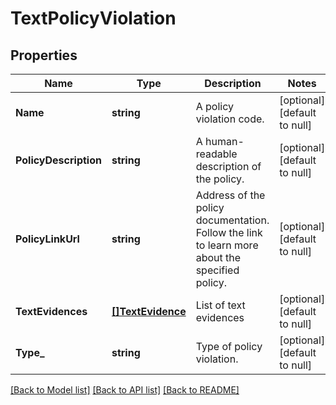 # TextPolicyViolation

## Properties
Name | Type | Description | Notes
------------ | ------------- | ------------- | -------------
**Name** | **string** | A policy violation code. | [optional] [default to null]
**PolicyDescription** | **string** | A human-readable description of the policy. | [optional] [default to null]
**PolicyLinkUrl** | **string** | Address of the policy documentation. Follow the link to learn more about the specified policy. | [optional] [default to null]
**TextEvidences** | [**[]TextEvidence**](TextEvidence.md) | List of text evidences | [optional] [default to null]
**Type_** | **string** | Type of policy violation. | [optional] [default to null]

[[Back to Model list]](../README.md#documentation-for-models) [[Back to API list]](../README.md#documentation-for-api-endpoints) [[Back to README]](../README.md)

